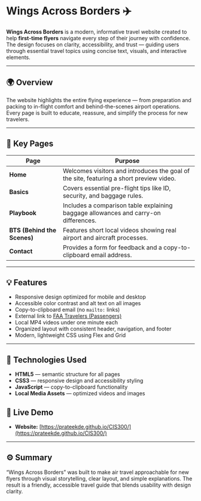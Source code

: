 # Wings Across Borders ✈️  

**Wings Across Borders** is a modern, informative travel website created to help **first-time flyers** navigate every step of their journey with confidence. The design focuses on clarity, accessibility, and trust — guiding users through essential travel topics using concise text, visuals, and interactive elements.

---

## 🌍 Overview
The website highlights the entire flying experience — from preparation and packing to in-flight comfort and behind-the-scenes airport operations. Every page is built to educate, reassure, and simplify the process for new travelers.

---

## 🧭 Key Pages
| Page | Purpose |
|-------|----------|
| **Home** | Welcomes visitors and introduces the goal of the site, featuring a short preview video. |
| **Basics** | Covers essential pre-flight tips like ID, security, and baggage rules. |
| **Playbook** | Includes a comparison table explaining baggage allowances and carry-on differences. |
| **BTS (Behind the Scenes)** | Features short local videos showing real airport and aircraft processes. |
| **Contact** | Provides a form for feedback and a copy-to-clipboard email address. |

---

## 💡 Features
- Responsive design optimized for mobile and desktop  
- Accessible color contrast and alt text on all images  
- Copy-to-clipboard email (no `mailto:` links)  
- External link to [FAA Travelers (Passengers)](https://www.faa.gov/travelers)  
- Local MP4 videos under one minute each  
- Organized layout with consistent header, navigation, and footer  
- Modern, lightweight CSS using Flex and Grid  

---

## 🧩 Technologies Used
- **HTML5** — semantic structure for all pages  
- **CSS3** — responsive design and accessibility styling  
- **JavaScript** — copy-to-clipboard functionality  
- **Local Media Assets** — optimized videos and images  


## 🚀 Live Demo
- **Website:** [https://prateekde.github.io/CIS300/](https://prateekde.github.io/CIS300/)  
---

## ⚙️ Summary
“Wings Across Borders” was built to make air travel approachable for new flyers through visual storytelling, clear layout, and simple explanations. The result is a friendly, accessible travel guide that blends usability with design clarity.